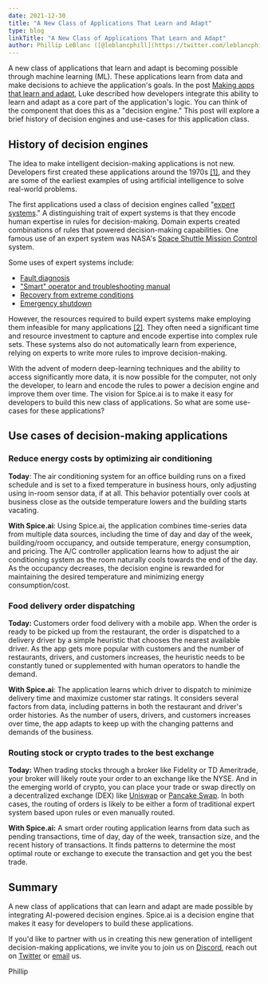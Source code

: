 ```yaml
---
date: 2021-12-30
title: "A New Class of Applications That Learn and Adapt"
type: blog
linkTitle: "A New Class of Applications That Learn and Adapt"
author: Phillip LeBlanc ([@leblancphill](https://twitter.com/leblancphill))
---
```


A new class of applications that learn and adapt is becoming possible through machine learning (ML). These applications learn from data and make decisions to achieve the application's goals. In the post [Making apps that learn and adapt](https://blog.spiceai.org/posts/2021/11/05/making-apps-that-learn-and-adapt/), Luke described how developers integrate this ability to learn and adapt as a core part of the application's logic. You can think of the component that does this as a "decision engine." This post will explore a brief history of decision engines and use-cases for this application class.

## History of decision engines

The idea to make intelligent decision-making applications is not new. Developers first created these applications around the 1970s [[1]](http://aima.cs.berkeley.edu/), and they are some of the earliest examples of using artificial intelligence to solve real-world problems.

The first applications used a class of decision engines called "[expert systems](https://en.wikipedia.org/wiki/Expert_system)." A distinguishing trait of expert systems is that they encode human expertise in rules for decision-making. Domain experts created combinations of rules that powered decision-making capabilities. One famous use of an expert system was NASA's [Space Shuttle Mission Control](https://www.researchgate.net/publication/4702412_The_INCO_Expert_System_Project_CLIPS_in_Shuttle_mission_control) system.

Some uses of expert systems include:

- [Fault diagnosis](https://ieeexplore.ieee.org/document/9549566)
- ["Smart" operator and troubleshooting manual](https://www.gregstanleyandassociates.com/whitepapers/IFAC91objectPaper.pdf)
- [Recovery from extreme conditions](https://www.gregstanleyandassociates.com/whitepapers/IFAC91objectPaper.pdf)
- [Emergency shutdown](https://www.gregstanleyandassociates.com/whitepapers/IFAC91objectPaper.pdf)

However, the resources required to build expert systems make employing them infeasible for many applications [[2]](https://www.worldcat.org/title/introduction-to-knowledge-engineering/oclc/70987401). They often need a significant time and resource investment to capture and encode expertise into complex rule sets. These systems also do not automatically learn from experience, relying on experts to write more rules to improve decision-making.

With the advent of modern deep-learning techniques and the ability to access significantly more data, it is now possible for the computer, not only the developer, to learn and encode the rules to power a decision engine and improve them over time. The vision for Spice.ai is to make it easy for developers to build this new class of applications. So what are some use-cases for these applications?

## Use cases of decision-making applications

### Reduce energy costs by optimizing air conditioning

**Today**: The air conditioning system for an office building runs on a fixed schedule and is set to a fixed temperature in business hours, only adjusting using in-room sensor data, if at all. This behavior potentially over cools at business close as the outside temperature lowers and the building starts vacating.

**With Spice.ai**: Using Spice.ai, the application combines time-series data from multiple data sources, including the time of day and day of the week, building/room occupancy, and outside temperature, energy consumption, and pricing. The A/C controller application learns how to adjust the air conditioning system as the room naturally cools towards the end of the day. As the occupancy decreases, the decision engine is rewarded for maintaining the desired temperature and minimizing energy consumption/cost.

### Food delivery order dispatching

**Today:** Customers order food delivery with a mobile app. When the order is ready to be picked up from the restaurant, the order is dispatched to a delivery driver by a simple heuristic that chooses the nearest available driver. As the app gets more popular with customers and the number of restaurants, drivers, and customers increases, the heuristic needs to be constantly tuned or supplemented with human operators to handle the demand.

**With Spice.ai**: The application learns which driver to dispatch to minimize delivery time and maximize customer star ratings. It considers several factors from data, including patterns in both the restaurant and driver's order histories. As the number of users, drivers, and customers increases over time, the app adapts to keep up with the changing patterns and demands of the business.

### Routing stock or crypto trades to the best exchange

**Today:** When trading stocks through a broker like Fidelity or TD Ameritrade, your broker will likely route your order to an exchange like the NYSE. And in the emerging world of crypto, you can place your trade or swap directly on a decentralized exchange (DEX) like [Uniswap](https://uniswap.org) or [Pancake Swap](https://pancakeswap.finance/). In both cases, the routing of orders is likely to be either a form of traditional expert system based upon rules or even manually routed.

**With Spice.ai:** A smart order routing application learns from data such as pending transactions, time of day, day of the week, transaction size, and the recent history of transactions. It finds patterns to determine the most optimal route or exchange to execute the transaction and get you the best trade.

## Summary

A new class of applications that can learn and adapt are made possible by integrating AI-powered decision engines. Spice.ai is a decision engine that makes it easy for developers to build these applications.

If you'd like to partner with us in creating this new generation of intelligent decision-making applications, we invite you to join us on [Discord](https://discord.gg/kZnTfneP5u), reach out on [Twitter](https://twitter.com/SpiceAIHQ) or [email](mailto:hey@spiceai.io) us.

Phillip

